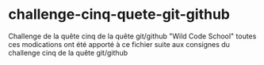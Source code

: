 # challenge-cinq-quete-git-github
Challenge de la quête cinq de la quête git/github "Wild Code School"
toutes ces modications ont été apporté à ce fichier suite aux consignes du challenge cinq de la quête git/github
